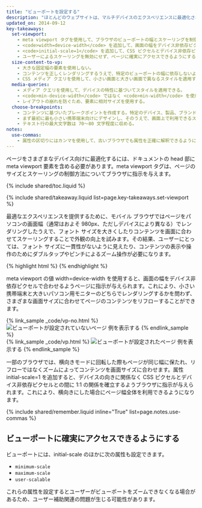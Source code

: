 ```yaml
---
title: "ビューポートを設定する"
description: "ほとんどのウェブサイトは、マルチデバイスのエクスペリエンスに最適化されていません。モバイルやパソコンのほか、画面を持つすべてのデバイスでサイトを正しく表示できるようにするための基礎を学びます。"
updated_on: 2014-09-12
key-takeaways:
  set-viewport:
    - meta viewport タグを使用して、ブラウザのビューポートの幅とスケーリングを制御する。
    - <code>width=device-width</code> を追加して、画面の幅をデバイス非依存ピクセルに合わせる。
    - <code>initial-scale=1</code> を追加して、CSS ピクセルとデバイス非依存ピクセルの間に 1:1 の関係を確立する。
    - ユーザーによるスケーリングを無効にせず、ページに確実にアクセスできるようにする。
  size-content-to-vp:
    - 大きな固定幅の要素を使用しない。
    - コンテンツを正しくレンダリングするうえで、特定のビューポートの幅に依存しないようにする。
    - CSS メディア クエリを使用して、小さい画面と大きい画面で異なるスタイルを適用する。
  media-queries:
    - メディア クエリを使用して、デバイスの特性に基づいてスタイルを適用できる。
    - <code>min-device-width</code> ではなく <code>min-width</code> を使用して、広範な環境を確実にサポートする。
    - レイアウトの崩れを防ぐため、要素に相対サイズを使用する。
  choose-breakpoints:
    - コンテンツに基づいたブレークポイントを作成する。特定のデバイス、製品、ブランドは基準にしない。
    - まず最初に最も小さい携帯端末向けにデザインし、そのうえで、画面上で利用できるスペースの増加に応じて段階的にエクスペリエンスを広げる。
    - テキスト行の最大文字数は 70～80 文字程度に収める。
notes:
  use-commas:
    - 属性の区切りにはカンマを使用して、古いブラウザでも属性を正確に解釈できるようにする。
---
```

<p class="intro">
  ページをさまざまなデバイス向けに最適化するには、ドキュメントの head 部に meta viewport 要素を含める必要があります。meta viewport タグは、ページのサイズとスケーリングの制御方法についてブラウザに指示を与えます。
</p>



{% include shared/toc.liquid %}

{% include shared/takeaway.liquid list=page.key-takeaways.set-viewport %}

最適なエクスペリエンスを提供するために、モバイル ブラウザではページをパソコンの画面幅（通常はおよそ 980px、ただしデバイスにより異なる）でレンダリングしたうえで、フォント サイズを大きくしたりコンテンツを画面に合わせてスケーリングすることで外観の向上を試みます。その結果、ユーザーにとっては、フォント サイズに一貫性がないように見えたり、コンテンツの表示や操作のためにダブルタップやピンチによるズーム操作が必要になります。

{% highlight html %}
<meta name="viewport" content="width=device-width, initial-scale=1.0">
{% endhighlight %}


meta viewport の値 width=device-width を使用すると、画面の幅をデバイス非依存ピクセルで合わせるようページに指示が与えられます。これにより、小さい携帯端末と大きいパソコン用モニターのどちらでレンダリングするかを問わず、さまざまな画面サイズに合わせてページのコンテンツをリフローすることができます。

<div class="mdl-grid">
  <div class="mdl-cell mdl-cell--6--col">
    {% link_sample _code/vp-no.html %}
      <img src="imgs/no-vp.png" class="smaller-img" srcset="imgs/no-vp.png 1x, imgs/no-vp-2x.png 2x" alt="ビューポートが設定されていないページ">
      例を表示する
    {% endlink_sample %}
  </div>

  <div class="mdl-cell mdl-cell--6--col">
    {% link_sample _code/vp.html %}
      <img src="imgs/vp.png" class="smaller-img"  srcset="imgs/vp.png 1x, imgs/vp-2x.png 2x" alt="ビューポートが設定されたページ">
      例を表示する
    {% endlink_sample %}
  </div>
</div>

一部のブラウザでは、横向きモードに回転した際もページが同じ幅に保たれ、リフローではなくズームによってコンテンツを画面サイズに合わせます。属性 initial-scale=1 を追加すると、デバイスの向きに関係なく CSS ピクセルとデバイス非依存ピクセルとの間に 1:1 の関係を確立するようブラウザに指示が与えられます。これにより、横向きにした場合にページ幅全体を利用できるようになります。

{% include shared/remember.liquid inline="True" list=page.notes.use-commas %}

## ビューポートに確実にアクセスできるようにする

ビューポートには、initial-scale のほかに次の属性も設定できます。

* `minimum-scale`
* `maximum-scale`
* `user-scalable`

これらの属性を設定するとユーザーがビューポートをズームできなくなる場合があるため、ユーザー補助関連の問題が生じる可能性があります。



